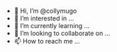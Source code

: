 - 👋 Hi, I’m @collymugo
- 👀 I’m interested in ...
- 🌱 I’m currently learning ...
- 💞️ I’m looking to collaborate on ...
- 📫 How to reach me ...

<!---
collymugo/collymugo is a ✨ special ✨ repository because its `README.md` (this file) appears on your GitHub profile.
You can click the Preview link to take a look at your changes.
--->
